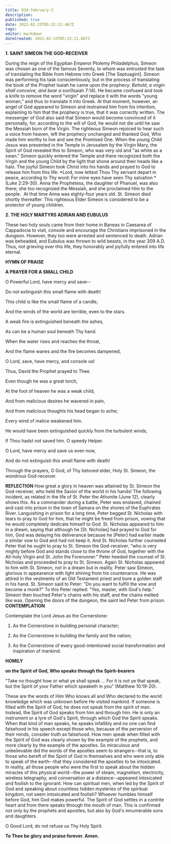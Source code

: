 ```yaml
---
title: 034-february-3
description: 
published: true
date: 2022-02-23T05:22:13.467Z
tags: 
editor: markdown
dateCreated: 2022-02-23T05:22:11.607Z
---
```



**1. SAINT SIMEON THE GOD-RECEIVER**

During the reign of the Egyptian Emperor Ptolemy Philadelphus, Simeon was chosen as one of the famous Seventy, to whom was entrusted the task of translating the Bible from Hebrew into Greek [The Septuagint]. Simeon was performing his task conscientiously, but in the process of translating the book of the Prophet Isaiah he came upon the prophecy: *Behold, a virgin shall conceive, and bear a son*(Isaiah 7:14). He became confused and took a knife to remove the word "virgin" and replace it with the words "young woman," and thus to translate it into Greek. At that moment, however, an angel of God appeared to Simeon and restrained him from his intention, explaining to him that the prophecy is true, that it was correctly written. The messenger of God also said that Simeon would become convinced of it personally, for, according to the will of God, he would not die until he saw the Messiah born of the Virgin. The righteous Simeon rejoiced to hear such a voice from heaven, left the prophecy unchanged and thanked God, Who made him worthy to live and see the Promised One. When the young Child Jesus was presented in the Temple in Jerusalem by the Virgin Mary, the Spirit of God revealed this to Simeon, who was very old and "as white as a swan." Simeon quickly entered the Temple and there recognized both the Virgin and the young Child by the light that shone around their heads like a halo. The joyful Simeon took Christ into his hands and prayed to God to release him from this life: *Lord, now lettest Thou Thy servant depart in peace, according to Thy word: For mine eyes have seen Thy salvation *(Luke 2:29-30). Anna the Prophetess, the daughter of Phanuel, was also there; she too recognized the Messiah, and she proclaimed Him to the people.  At that time Anna was eighty-four years old. St. Simeon died shortly thereafter. This righteous Elder Simeon is considered to be a protector of young children.

**2. THE HOLY MARTYRS ADRIAN AND EUBULUS**

These two holy souls came from their home in Baneas in Caesarea of Cappadocia to visit, console and encourage the Christians imprisoned in the dungeon. However, they too were arrested and sentenced to death. Adrian was beheaded, and Eubulus was thrown to wild beasts, in the year 309 A.D. Thus, not grieving over this life, they honorably and joyfully entered into life eternal.



**HYMN OF PRAISE**

**A PRAYER FOR A SMALL CHILD**

O Powerful Lord, have mercy and save--

Do not extinguish this small flame with death!

This child is like the small flame of a candle,

And the winds of the world are terrible, even to the stars.

A weak fire is extinguished beneath the ashes,

As can be a human soul beneath Thy hand.

When the water rises and reaches the throat,

And the flame wanes and the fire becomes dampened,

O Lord, save, have mercy, and console us!

Thus, David the Prophet prayed to Thee.

Even though he was a great torch,

At the foot of heaven he was a weak child,

And from malicious desires he wavered in pain,

And from malicious thoughts his head began to ache;

Every wind of malice weakened him.

He would have been extinguished quickly from the turbulent winds,

If Thou hadst not saved him. O speedy Helper.

O Lord, have mercy and save us even now,

And do not extinguish this small flame with death!

Through the prayers, O God, of Thy beloved elder,
Holy St. Simeon, the wondrous God-receiver.

**REFLECTION**
How great a glory in heaven was attained by St. Simeon the God-receiver, who held the Savior of the world in his hands! The following incident, as related in the life of St. Peter the Athonite (June 12), clearly shows this. As a commander during a battle, Peter was enslaved, chained and cast into prison in the town of Samara on the shores of the Euphrates River. Languishing in prison for a long time, Peter begged St. Nicholas with tears to pray to God for him, that he might be freed from prison, vowing that he would completely dedicate himself to God. St. Nicholas appeared to him in a dream, saying that although he [St. Nicholas] had prayed to God for him, God was delaying his deliverance because he [Peter] had earlier made a similar vow to God and had not keep it. And St. Nicholas further counseled Peter that he ought to pray to St. Simeon the God-receiver, "who is very mighty before God and stands close to the throne of God, together with the All-holy Virgin and St. John the Forerunner." Peter heeded the counsel of St. Nicholas and proceeded to pray to St. Simeon. Again St. Nicholas appeared to him with St. Simeon, not in a dream but in reality. Peter saw Simeon, glorious in appearance with light shining from his countenance. He was attired in the vestments of an Old Testament priest and bore a golden staff in his hand. St. Simeon said to Peter: "Do you want to fulfill the vow and become a monk?" To this Peter replied: "Yes, master, with God's help." Simeon then touched Peter's chains with his staff, and the chains melted like wax. Opening the doors of the dungeon, the saint led Peter from prison.
**CONTEMPLATION**

Contemplate the Lord Jesus as the Cornerstone:

1.  As the Cornerstone in building personal character;

1.  As the Cornerstone in building the family and the nation;

1.  As the Cornerstone of every good-intentioned social transformation and inspiration of mankind.



**HOMILY**

**on the Spirit of God, Who speaks through the Spirit-bearers**

"Take no thought how or what ye shall speak ... For it is not ye that speak, but the Spirit of your Father which speaketh in you" (Matthew 10:19-20).

These are the words of Him Who knows all and Who declared to the world knowledge which was unknown before He visited mankind. If someone is filled with the Spirit of God, he does not speak from the spirit of man. Instead, the Spirit of God speaks from him and through him. He is only an instrument or a lyre of God's Spirit, through which God the Spirit speaks. When that kind of man speaks, he speaks infallibly and no one can find falsehood in his speech except those who, because of the perversion of their minds, consider truth as falsehood. How men speak when filled with the Spirit of God was clearly shown by the example of the prophets, and more clearly by the example of the apostles. So miraculous and unbelievable did the words of the apostles seem to strangers--that is, to those who bereft of the Spirit of God in themselves and who were only able to speak of the earth--that they considered the apostles to be intoxicated. In reality, all those people who were the first to speak about the hidden miracles of this physical world--the power of steam, magnetism, electricity, wireless telegraphy, and conversation at a distance--appeared intoxicated and foolish to the ignorant. How can spiritual men, when led by the Spirit of God and speaking about countless hidden mysteries of the spiritual kingdom, not seem intoxicated and foolish? Whoever humbles himself before God, him God makes powerful. The Spirit of God settles in a contrite heart and from there speaks through the mouth of man. This is confirmed not only by the prophets and apostles, but also by God's innumerable sons and daughters.

O Good Lord, do not refuse us Thy Holy Spirit.

**To Thee be glory and praise forever. Amen.**
